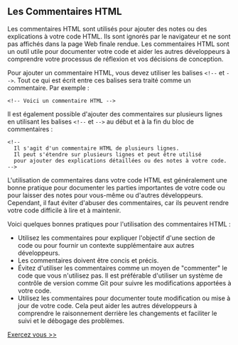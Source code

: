 ## Les Commentaires HTML

Les commentaires HTML sont utilisés pour ajouter des notes ou des explications à votre code HTML. Ils sont ignorés par le navigateur et ne sont pas affichés dans la page Web finale rendue. Les commentaires HTML sont un outil utile pour documenter votre code et aider les autres développeurs à comprendre votre processus de réflexion et vos décisions de conception.

Pour ajouter un commentaire HTML, vous devez utiliser les balises `<!--` et `-->`. Tout ce qui est écrit entre ces balises sera traité comme un commentaire. Par exemple :

```
<!-- Voici un commentaire HTML -->
```

Il est également possible d'ajouter des commentaires sur plusieurs lignes en utilisant les balises `<!--` et `-->` au début et à la fin du bloc de commentaires :

```
<!--
  Il s'agit d'un commentaire HTML de plusieurs lignes.
  Il peut s'étendre sur plusieurs lignes et peut être utilisé
  pour ajouter des explications détaillées ou des notes à votre code.
-->
```

L'utilisation de commentaires dans votre code HTML est généralement une bonne pratique pour documenter les parties importantes de votre code ou pour laisser des notes pour vous-même ou d'autres développeurs. Cependant, il faut éviter d'abuser des commentaires, car ils peuvent rendre votre code difficile à lire et à maintenir.

Voici quelques bonnes pratiques pour l'utilisation des commentaires HTML :

- Utilisez les commentaires pour expliquer l'objectif d'une section de code ou pour fournir un contexte supplémentaire aux autres développeurs.
- Les commentaires doivent être concis et précis.
- Évitez d'utiliser les commentaires comme un moyen de "commenter" le code que vous n'utilisez pas. Il est préférable d'utiliser un système de contrôle de version comme Git pour suivre les modifications apportées à votre code.
- Utilisez les commentaires pour documenter toute modification ou mise à jour de votre code. Cela peut aider les autres développeurs à comprendre le raisonnement derrière les changements et faciliter le suivi et le débogage des problèmes.

[Exercez vous >>]()